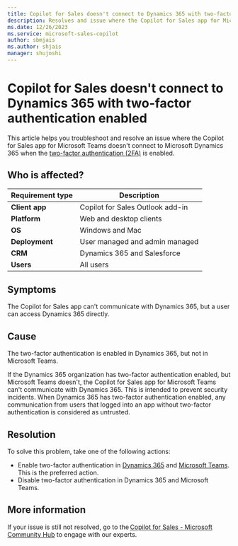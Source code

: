 ```yaml
---
title: Copilot for Sales doesn't connect to Dynamics 365 with two-factor authentication enabled
description: Resolves and issue where the Copilot for Sales app for Microsoft Teams doesn't connect to Dynamics 365 when two-factor authentication is enabled.
ms.date: 12/26/2023
ms.service: microsoft-sales-copilot
author: sbmjais
ms.author: shjais
manager: shujoshi
---
```

# Copilot for Sales doesn't connect to Dynamics 365 with two-factor authentication enabled

This article helps you troubleshoot and resolve an issue where the Copilot for Sales app for Microsoft Teams doesn't connect to Microsoft Dynamics 365 when the [two-factor authentication (2FA)](https://www.microsoft.com/security/business/security-101/what-is-two-factor-authentication-2fa) is enabled.

## Who is affected?

| Requirement type |Description  |
|---------|---------|
|**Client app**     |  Copilot for Sales Outlook add-in        |
|**Platform**     | Web and desktop clients         |
|**OS**     | Windows and Mac         |
|**Deployment**     | User managed and admin managed       |
|**CRM**     | Dynamics 365 and Salesforce        |
|**Users**     | All users   |

## Symptoms

The Copilot for Sales app can't communicate with Dynamics 365, but a user can access Dynamics 365 directly.

## Cause

The two-factor authentication is enabled in Dynamics 365, but not in Microsoft Teams.

If the Dynamics 365 organization has two-factor authentication enabled, but Microsoft Teams doesn't, the Copilot for Sales app for Microsoft Teams can't communicate with Dynamics 365. This is intended to prevent security incidents. When Dynamics 365 has two-factor authentication enabled, any communication from users that logged into an app without two-factor authentication is considered as untrusted.

## Resolution

To solve this problem, take one of the following actions:

- Enable two-factor authentication in [Dynamics 365](/azure/active-directory/conditional-access/concept-conditional-access-cloud-apps#microsoft-cloud-applications) and [Microsoft Teams](/microsoft-365/admin/security-and-compliance/set-up-multi-factor-authentication?view=o365-worldwide&preserve-view=true). This is the preferred action.
- Disable two-factor authentication in Dynamics 365 and Microsoft Teams.

## More information

If your issue is still not resolved, go to the [Copilot for Sales - Microsoft Community Hub](https://techcommunity.microsoft.com/t5/viva-sales/bd-p/VivaSales) to engage with our experts.

